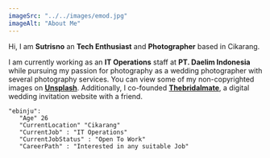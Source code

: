 ```yaml
---
imageSrc: "../../images/emod.jpg"
imageAlt: "About Me"
---
```


Hi, I am <strong> Sutrisno</strong> an __Tech Enthusiast__ and __Photographer__ based in Cikarang.

I am currently working as an __IT Operations__ staff at __PT. Daelim Indonesia__ while pursuing my passion for photography as a wedding photographer with several photography services. You can view some of my non-copyrighted images on  **[Unsplash](https://www.unsplash.com/@somedayfat)**. Additionally, I co-founded **[Thebridalmate](https://www.thebridalmate.com)**, a digital wedding invitation website with a friend.

```mermaid
"ebinju":
   "Age" 26
   "CurrentLocation" "Cikarang"
   "CurrentJob" : "IT Operations"
   "CurrentJobStatus" : "Open To Work" 
   "CareerPath" : "Interested in any suitable Job"
  ```
